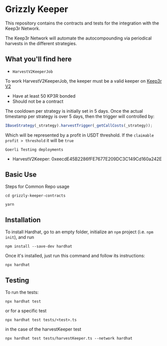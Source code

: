 # Grizzly Keeper

This repository contains the contracts and tests for the integration with the Keep3r Network.

The Keep3r Network will automate the autocompounding via periodical harvests in the different strategies.

## What you'll find here

- `HarvestV2KeeperJob`

To work HarvestV2KeeperJob, the keeper must be a valid keeper on [Keep3r V2](https://etherscan.io/address/0xeb02addCfD8B773A5FFA6B9d1FE99c566f8c44CC)

- Have at least 50 KP3R bonded
- Should not be a contract

The cooldown per strategy is initially set in 5 days. Once the actual timestamp per strategy is over 5 days, then the trigger will controlled by:

```javascript
IBaseStrategy(_strategy).harvestTrigger(_getCallCosts(_strategy));
```

Which will be represented by a profit in USDT threshold. If the `claimable profit > threshold` it will be `true`

`Goerli Testing deployments`

- HarvestV2Keeper: 0xeecdE45B2286fFE7677E209DC3C149Cd160a242E

## Basic Use

Steps for Common Repo usage

```
cd grizzly-keeper-contracts
```

```
yarn
```

## Installation

To install Hardhat, go to an empty folder, initialize an `npm` project (i.e. `npm init`), and run

```
npm install --save-dev hardhat
```

Once it's installed, just run this command and follow its instructions:

```
npx hardhat
```

## Testing

To run the tests:

```
npx hardhat test
```

or for a specific test

```
npx hardhat test tests/<test>.ts
```

in the case of the harvestKeeper test

```
npx hardhat test tests/harvestKeeper.ts --network hardhat
```
